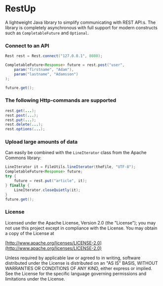 # RestUp
A lightweight Java library to simplify communicating with REST API:s. The library is completely asynchronous with full support for modern constructs such as `CompletableFuture` and `Optional`. 

### Connect to an API
```java
Rest rest = Rest.connect("127.0.0.1", 8080);

CompletableFuture<Response> future = rest.post("user", 
    param("firstname", "Adam"), 
    param("lastname", "Adamsson")
);

future.get();
```

### The following Http-commands are supported
```java
rest.get(...);
rest.post(...);
rest.put(...);
rest.delete(...);
rest.options(...);
```

### Upload large amounts of data
Can easily be combined with the `LineIterator` class from the Apache Commons library:
```java
LineIterator it = FileUtils.lineIterator(theFile, "UTF-8");
CompletableFuture<Response> future;
try {
    future = rest.put("article", it);
} finally {
    LineIterator.closeQuietly(it);
}
future.get();
```

### License
Licensed under the Apache License, Version 2.0 (the "License");
you may not use this project except in compliance with the License.
You may obtain a copy of the License at

[http://www.apache.org/licenses/LICENSE-2.0](http://www.apache.org/licenses/LICENSE-2.0)

Unless required by applicable law or agreed to in writing, software
distributed under the License is distributed on an "AS IS" BASIS,
WITHOUT WARRANTIES OR CONDITIONS OF ANY KIND, either express or implied.
See the License for the specific language governing permissions and
limitations under the License.

